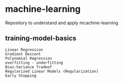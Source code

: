 # machine-learning
Repository to understand and apply mcachine-learning

## training-model-basics
    Linear Regression
    Gradient Descent
    Polynomial Regression
    overfitting - underfitting
    Bias-Variance Tradeof
    Regularized Linear Models (Regularization)
    Early Stopping
